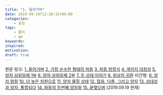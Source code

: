 ```yaml
---
title: "1. 들어가며"
date: 2019-09-19T12:28:32+09:00
categories:
    - 표현
tags:
    - 물리
    - qm
keywords:
inspired:
motivation:
draft: true
---
```


<span class="pretag">원문 링크</span>: <a href="https://horizon.kias.re.kr/archives/allarticles/naturalsciences/믿기-힘든-양자-incredible-quantum/" target="_blank">1. 들어가며</a> <a href="https://horizon.kias.re.kr/archives/allarticles/naturalsciences/%eb%af%bf%ea%b8%b0-%ed%9e%98%eb%93%a0-%ec%96%91%ec%9e%90incredible-quantum-2/" target="_blank">2. 가장 순수한 형태의 파동</a> <a href="https://horizon.kias.re.kr/archives/allarticles/naturalsciences/믿기-힘든-양자-incredible-quantum-3/" target="_blank">3. 파동 방정식</a> <a href="https://horizon.kias.re.kr/archives/allarticles/naturalsciences/%EB%AF%BF%EA%B8%B0-%ED%9E%98%EB%93%A0-%EC%96%91%EC%9E%90-incredible-quantum-4-%EA%B2%8C%EC%9D%B4%EC%A7%80-%EB%8C%80%EC%B9%AD%EC%84%B1/" target="_blank">4. 게이지 대칭성</a> <a href="https://horizon.kias.re.kr/archives/allarticles/naturalsciences/믿기-힘든-양자-incredible-quantum-5-양자-삼위일체-1부/" target="_blank">5. 양자 삼위일체 1부</a> <a href="https://horizon.kias.re.kr/archives/allarticles/naturalsciences/%EB%AF%BF%EA%B8%B0-%ED%9E%98%EB%93%A0-%EC%96%91%EC%9E%90-incredible-quantum-6-%EC%96%91%EC%9E%90-%EC%82%BC%EC%9C%84%EC%9D%BC%EC%B2%B4-2%EB%B6%80/" target="_blank">6. 양자 삼위일체 2부</a> <a href="https://horizon.kias.re.kr/archives/allarticles/naturalsciences/%EB%AF%BF%EA%B8%B0-%ED%9E%98%EB%93%A0-%EC%96%91%EC%9E%90-incredible-quantum-7-%EB%91%90-%EC%83%81%ED%83%9C-%EC%9D%B4%EC%95%BC%EA%B8%B0/" target="_blank">7. 두 상태 이야기</a> <a href="https://horizon.kias.re.kr/archives/allarticles/naturalsciences/믿기-힘든-양자-incredible-quantum-8-위상의-귀환/" target="_blank">8. 위상의 귀환</a> <span class="pretag">미간행</span>: <a href="#" target="_blank">9. 양자 얽힘</a> <a href="#" target="_blank">10. 더 높은 차원으로</a> <a href="#" target="_blank">11. 양자 물질 상태</a> <a href="#" target="_blank">12. 많음, 다름, 그리고 양자</a> <a href="#" target="_blank">13. 상대성과 양자, 통합되다</a> <a href="#" target="_blank">14. 파동의 두번째 양자화</a> <a href="#" target="_blank">15. 끝맺으며</a> (2019.09.19 현재)
